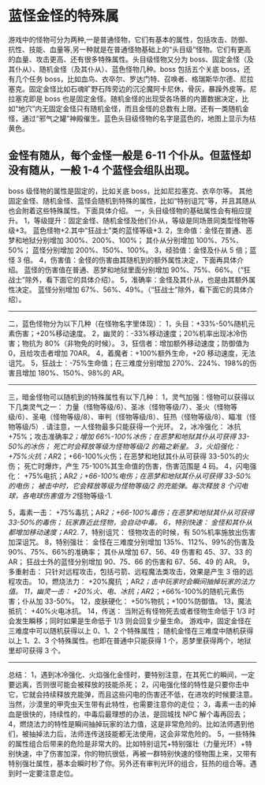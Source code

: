 # 蓝怪金怪的特殊属

游戏中的怪物可分为两种,一是普通怪物，它们有基本的属性，包括攻击、防御、抗性、技能、血量等,另一种就是在普通怪物基础上的“头目级”怪物。它们有更高的血量、攻击更高、还有很多特殊属性。头目级怪物又分为 boss、固定金怪（及其仆从）、随机金怪（及其仆从）、蓝色怪物几种。boss 包括五个关底 boss，还有几个任务 boss，比如血鸟、衣卒尔、罗达门特、召唤者、格瑞斯华尔德、尼拉塞克。固定金怪比如石魂旷野石阵旁边的沉沦魔阿卡尼休，骨灰，暴躁外皮等。尼拉塞克即是 boss 也是固定金怪。随机金怪的出现受各场景的内置数据决定，比如“地穴”内无固定金怪只有随机金怪，而且金怪的总数有上限。还有一类随机金怪，通过“邪气之罐”神殿催生。蓝色头目级怪物的名字是蓝色的，地图上显示为桔黄色。

## 金怪有随从，每个金怪一般是 6-11 个仆从。但蓝怪却没有随从，一般 1-4 个蓝怪会组队出现。

boss 级怪物的属性是固定的，比如关底 boss，比如尼拉塞克、衣卒尔等。
其他固定金怪、随机金怪、蓝怪会随机到特殊的属性，比如“特别诅咒”等，并且其随从也会附着这些特殊属性。下面具体介绍。
一，头目级怪物的基础属性会有相应提升。
1，等级提升：固定金怪、随机金怪及他们仆从，等级是同场景同类型怪物等级+3。
蓝色怪物+2.其中“狂战士”类的蓝怪等级+3.
2，生命值：金怪在普通、恶梦和地狱分别增加 300%、200%、100%；
其仆从分别增加 100%、75%、50%；
蓝怪分别增加 200%、150%、100%。
3，经验值：金怪及仆从 5 倍；蓝怪 3 倍。
4，伤害值：金怪的伤害由其随机到的额外属性决定，下面再具体介绍。
蓝怪的伤害值在普通、恶梦和地狱里面分别增加 90%、75%、66%。（“狂战士”除外，看下面它的具体介绍）。
5，准确率：金怪及其仆从，也是由其额外属性决定。
蓝怪分别增加 67%、56%、49%。（“狂战士”除外，看下面它的具体介绍）。

---

二，蓝色怪物分为以下几种（在怪物名字里体现）：
1，头目：+33%-50%随机元素伤害；+20%移动速度。
2，幽灵的：-33%移动速度；20%机率出现冰冷伤害；物抗为 80%（非物免的时候）。
3，狂信者：增加额外移动速度；防御值为 0，且给攻击者增加 70AR。
4，着魔者：+100%额外生命，+20 移动速度，无法诅咒。
5，狂战士：-75%生命值；在三难度分别增加 270%、224%、198%的伤害且增加 180%、150%、98%的 AR。

---

三，暗金怪物可以随机到的特殊属性有以下几种：
1，灵气加强：怪物可以获得以下几类灵气之一：
力量（怪物等级/6）、圣冰（怪物等级/7）、圣火（怪物等级/6）、圣电（怪物等级/8）、审判（怪物等级/8）、狂热（怪物等级/8）、瞄准（怪物等级/5）.
请注意，一人怪物最多只能获得一个光环。
2，冰冷强化：
冰抗+75%；攻击准确率*2；增加 66%-100%冰伤；在恶梦和地狱其仆从可获得 33-50%的冰伤；
死亡时会释放等级为怪物等级/2 的箱之新星。
3，火焰强化：
+75%火抗；AR*2；+66-100%火伤；在恶梦和地狱其仆从可获得 33-50%的火伤；
死亡时爆炸，产生 75-100%其生命值的伤害，伤害范围是 4 码。
4，闪电强化：
+75%电抗；AR*2；+66-100%电伤；在恶梦和地狱其仆从可获得 33-50%的电伤；
被击中时，它会释放等级为怪物等级/2 的充能弹。每次释放 8 个闪电球，各电球伤害值为 2*怪物等级-1.

5，毒素一击：
+75%毒抗；AR*2；+66-100%毒伤；在恶梦和地狱其仆从可获得 33-50%的毒伤；
玩家靠近此怪物，会自动中毒。
6，特别快速：
金怪和其仆从都增加移动速度；AR*2.
7，特别诅咒：
怪物攻击的时候，有 50%机率施放出伤害加深诅咒。
8，特别强壮：
金怪在三难度分别增加 135%、112%、99%的伤害及 90%、75%、66%的准确率；
其仆从增加 67、56、49 伤害和 45、37、33 的 AR；
狂战士外的蓝怪分别增加 90、75、66 的伤害和 67、56、49 的 AR。
9，多重射击：
只针对远程攻击，包括弓箭、远程魔法类攻击，效果是产生 3 倍的远程攻击。
10，燃烧法力：
+20%魔抗 ；AR*2；击中玩家时会瞬间抽掉玩家的法力值。
11，幽灵一击：
+20%火、电、冰抗；AR*2；+66%-100%的随机元素伤害；仆从加 33-50%。
12，皮肤硬化：
+50%物抗；+100%防御值。
13，魔法抵抗：
+40%火电冰抗。
14，传送：
当附近有怪物死去或者怪物生命低于 1/3 时会发生瞬移；同时如果是生命低于 1/3 则会回复少量生命。
游戏中，固定金怪在三难度中可以随机获得以上 0、1、2 个特殊属性；
随机金怪在三难度中随机获得以上 1、2、3 个特殊属性。也即在普通中只能获得 1 个，恶梦里获得两个，地狱里却可获得 3 个。

---

总结：
1，遇到冰冷强化、火焰强化金怪时，要特别注意，在其死亡的瞬间，一定要远离，否则很可能会被释放的技能杀死；
2，闪电强化怪的特性是只要你击中它，它就会持续释放充能弹，而且这些闪电的伤害还不低，在进攻的时候要注意。当然，沙漠里的甲壳虫天生带有此特性，也需要注意你的走位；
3，毒素一击的掉血是很快的，持续性的，中毒后最理想的办法，是回城找 NPC 解个毒再回去；
4，燃烧法力的特性是瞬间抽掉玩家的法力值，这是非常危险的。比如法师遇到他们，被抽掉法力后，法师连传送技能都无法使用，这会非常危险的。
5，一些特殊的属性组合后带来的危险是非常大的。比如特别诅咒+特别强壮（力量光环）+特别快速，中了伤害加深，你的物抗很低，再被一群特别快速的怪物围上来，又带有特别强壮属性，基本会瞬时秒了你。另外还有审判光环的组合，狂热的组合等。遇到时一定要注意走位。
